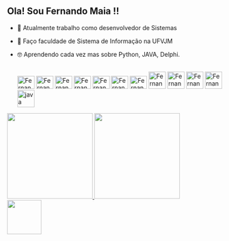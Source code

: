 ## Ola! Sou Fernando Maia !!

- 🌱 Atualmente trabalho como desenvolvedor de Sistemas 
- 💬 Faço faculdade de Sistema de Informação na UFVJM
- 🤓 Aprendendo cada vez mas sobre Python, JAVA, Delphi.

  <div style="display: inline_block"><br>
  <img lign="center" alt="Fernando filezila" height="30" width="40"src="https://cdn.jsdelivr.net/gh/devicons/devicon/icons/filezilla/filezilla-plain.svg" />
  <img lign="center" alt="Fernando python" height="30" width="40" src="https://cdn.jsdelivr.net/gh/devicons/devicon/icons/python/python-original.svg" />
  <img lign="center" alt="Fernando javascript" height="30" width="40" src="https://cdn.jsdelivr.net/gh/devicons/devicon/icons/javascript/javascript-original.svg" />
  <img lign="center" alt="Fernando css" height="30" width="40" src="https://cdn.jsdelivr.net/gh/devicons/devicon/icons/css3/css3-original.svg" />
  <img lign="center" alt="Fernando html5" height="30" width="40" src="https://cdn.jsdelivr.net/gh/devicons/devicon/icons/html5/html5-original.svg" />
  <img lign="center" alt="Fernando bash" height="30" width="40" src="https://cdn.jsdelivr.net/gh/devicons/devicon/icons/bash/bash-original.svg" />
  <img lign="center" alt="Fernando Linux" height="30" width="40" src="https://cdn.jsdelivr.net/gh/devicons/devicon/icons/linux/linux-original.svg" />
  <img lign="center" alt="Fernando c++" height="40" width="40 "src="https://img.icons8.com/color/48/000000/c-plus-plus-logo.png"/>
  <img lign="center" alt="Fernando Terminal " height="40" width="40 "src="https://img.icons8.com/ios-filled/100/000000/console.png"/>
  <img lign="center" alt="Fernando git " height="40" width="40 " src="https://cdn.jsdelivr.net/gh/devicons/devicon/icons/git/git-original.svg" />
  <img lign="center" alt="Fernando git " height="40" width="40 "src="https://cdn.jsdelivr.net/gh/devicons/devicon/icons/github/github-original.svg" />
  <img lign="center" alt="java" height="40" width="40"src="https://cdn.jsdelivr.net/gh/devicons/devicon/icons/java/java-original.svg" />
  </div>

<div >
  <a href="https://github.com/fernandoMaia0">
  <img height="200em" src="https://github-readme-stats.vercel.app/api?username=fernandoMaia0&show_icons=true&theme=tokyonight&include_all_commits=true&count_private=true"/>
  <img height="200em"   src="https://github-readme-stats.vercel.app/api/top-langs/?username=fernandoMaia0&layout=compact&langs_count=7&theme=tokyonight"/>
</div>
  

  
  <div> 
  <a href = "https://www.linkedin.com/in/fernando-maia-326617238/" target = "_black"> <img  src= "https://cdn.jsdelivr.net/gh/devicons/devicon/icons/linkedin/linkedin-original.svg" height="80" width="80"></a> 
  </div>
  
  
  ## 
